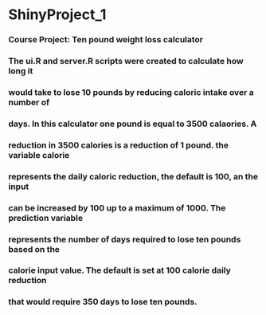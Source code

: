# ShinyProject_1
### Course Project: Ten pound weight loss calculator
### The ui.R and server.R scripts were created to calculate how long it
### would take to lose 10 pounds by reducing caloric intake over a number of
### days.  In this calculator one pound is equal to 3500 calaories.  A 
### reduction in 3500 calories is a reduction of 1 pound.  the variable calorie
### represents the daily caloric reduction, the default is 100, an the input 
### can be increased by 100 up to a maximum of 1000.  The prediction variable
### represents the number of days required to lose ten pounds based on the 
### calorie input value.  The default is set at 100 calorie daily reduction
### that would require 350 days to lose ten pounds.

